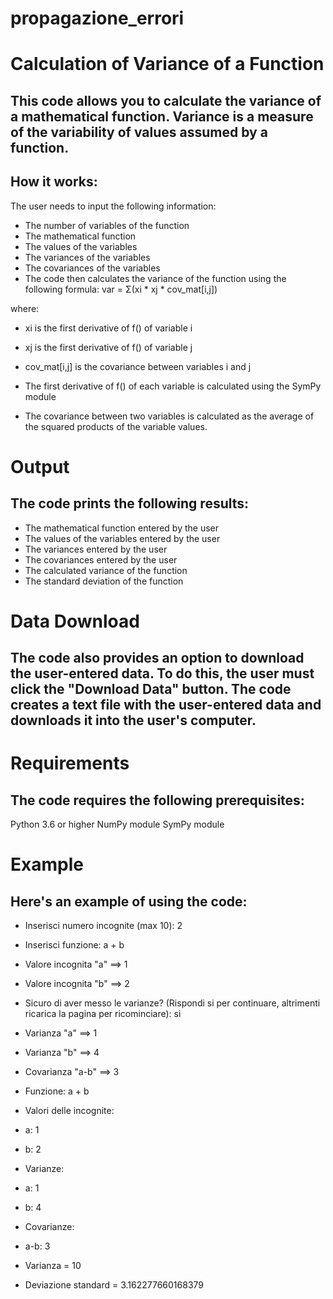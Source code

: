 # propagazione_errori
# Calculation of Variance of a Function
## This code allows you to calculate the variance of a mathematical function. Variance is a measure of the variability of values assumed by a function.

## How it works:
The user needs to input the following information:

- The number of variables of the function
- The mathematical function
- The values of the variables
- The variances of the variables
- The covariances of the variables
- The code then calculates the variance of the function using the following formula: var = Σ(xi * xj * cov_mat[i,j])

where:

- xi is the first derivative of f() of variable i
- xj is the first derivative of f() of variable j
- cov_mat[i,j] is the covariance between variables i and j
- The first derivative of f() of each variable is calculated using the SymPy module

- The covariance between two variables is calculated as the average of the squared products of the variable values.

# Output
## The code prints the following results:

- The mathematical function entered by the user
- The values of the variables entered by the user
- The variances entered by the user
- The covariances entered by the user
- The calculated variance of the function
- The standard deviation of the function

# Data Download
## The code also provides an option to download the user-entered data. To do this, the user must click the "Download Data" button. The code creates a text file with the user-entered data and downloads it into the user's computer.

# Requirements
## The code requires the following prerequisites:

Python 3.6 or higher
NumPy module
SymPy module

# Example
## Here's an example of using the code:

- Inserisci numero incognite (max 10): 2
- Inserisci funzione: a + b
- Valore incognita "a" ==> 1
- Valore incognita "b" ==> 2
- Sicuro di aver messo le varianze? (Rispondi si per continuare, altrimenti ricarica la pagina per ricominciare): si
- Varianza "a" ==> 1
- Varianza "b" ==> 4
- Covarianza "a-b" ==> 3

- Funzione: a + b
- Valori delle incognite:
- a: 1
- b: 2
- Varianze:
- a: 1
- b: 4
- Covarianze:
- a-b: 3

- Varianza = 10
- Deviazione standard = 3.162277660168379
